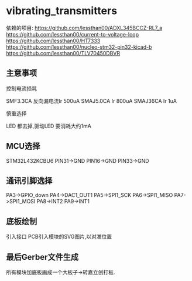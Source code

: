 # vibrating_transmitters

依赖的项目:
https://github.com/lessthan00/ADXL345BCCZ-RL7_a
https://github.com/lessthan00/current-to-voltage-loop
https://github.com/lessthan00/HT7333
https://github.com/lessthan00/nucleo-stm32-pin32-kicad-b
https://github.com/lessthan00/TLV70450DBVR

## 主意事项

控制电流损耗

SMF3.3CA 反向漏电流Ir 500uA
SMAJ5.0CA Ir 800uA
SMAJ36CA Ir 1uA

慎重选择

LED 都去掉,驱动LED 要消耗大约1mA

## MCU选择

STM32L432KCBU6
PIN31->GND
PIN16->GND
PIN33->GND

## 通讯引脚选择

PA3->GPIO_down
PA4->DAC1_OUT1
PA5->SPI1_SCK
PA6->SPI1_MISO
PA7->SPI1_MOSI
PA8->INT2
PA9->INT1

## 底板绘制

引入接口
PCB引入模块的SVG图片,以对准位置

## 最后Gerber文件生成

所有模块加底板画成一个大板子->转嘉立创打板.
